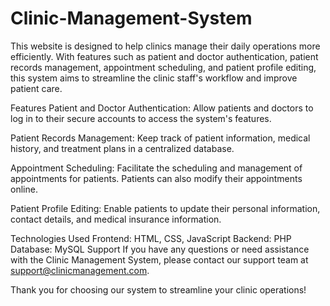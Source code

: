 # Clinic-Management-System
This website is designed to help clinics manage their daily operations more efficiently. With features such as patient and doctor authentication, patient records management, appointment scheduling, and patient profile editing, this system aims to streamline the clinic staff's workflow and improve patient care.

Features
Patient and Doctor Authentication: Allow patients and doctors to log in to their secure accounts to access the system's features.

Patient Records Management: Keep track of patient information, medical history, and treatment plans in a centralized database.

Appointment Scheduling: Facilitate the scheduling and management of appointments for patients. Patients can also modify their appointments online.

Patient Profile Editing: Enable patients to update their personal information, contact details, and medical insurance information.

Technologies Used
Frontend: HTML, CSS, JavaScript
Backend: PHP
Database: MySQL
Support
If you have any questions or need assistance with the Clinic Management System, please contact our support team at support@clinicmanagement.com.

Thank you for choosing our system to streamline your clinic operations!
